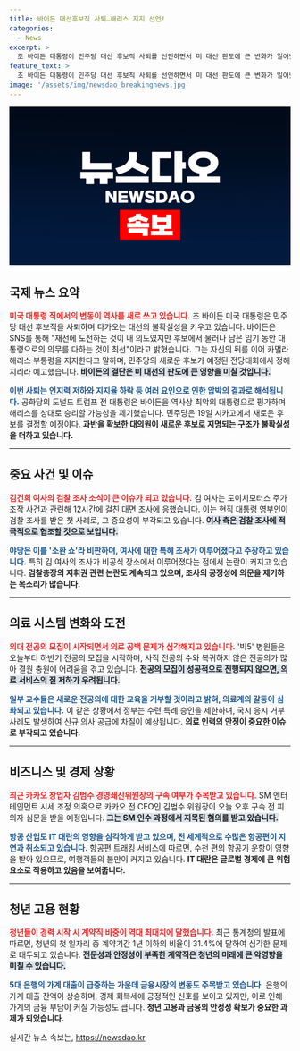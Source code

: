 ```yaml
---
title: 바이든 대선후보직 사퇴…해리스 지지 선언!
categories:
  - News
excerpt: >
  조 바이든 대통령이 민주당 대선 후보직 사퇴를 선언하면서 미 대선 판도에 큰 변화가 일어났습니다. 카멀라 해리스를 지지한 그는 향후 민주당의 후보가 누가 될지 궁금증을 증폭시키고 있습니다.
feature_text: >
  조 바이든 대통령이 민주당 대선 후보직 사퇴를 선언하면서 미 대선 판도에 큰 변화가 일어났습니다. 카멀라 해리스를 지지한 그는 향후 민주당의 후보가 누가 될지 궁금증을 증폭시키고 있습니다.
image: '/assets/img/newsdao_breakingnews.jpg'
---
```


<p><img src="/assets/img/newsdao_breakingnews.jpg" alt="ranknews 속보" /></p>

<h2 data-ke-size="size26">국제 뉴스 요약</h2>

<p data-ke-size="size16"></p>

<p><b><span style="color: #ee2323;">미국 대통령 직에서의 변동이 역사를 새로 쓰고 있습니다.</span></b> 조 바이든 미국 대통령은 민주당 대선 후보직을 사퇴하며 다가오는 대선의 불확실성을 키우고 있습니다. 바이든은 SNS를 통해 "재선에 도전하는 것이 내 의도였지만 후보에서 물러나 남은 임기 동안 대통령으로의 의무를 다하는 것이 최선"이라고 밝혔습니다. 그는 자신의 뒤를 이어 카멀라 해리스 부통령을 지지한다고 말하며, 민주당의 새로운 후보가 예정된 전당대회에서 정해지리라 예고했습니다. <b><span style="background-color: #21538527;">바이든의 결단은 미 대선의 판도에 큰 영향을 미칠 것입니다.</span></b> </p>

<p><b><span style="color: #1a5490;">이번 사퇴는 인지력 저하와 지지율 하락 등 여러 요인으로 인한 압박의 결과로 해석됩니다.</span></b> 공화당의 도널드 트럼프 전 대통령은 바이든을 역사상 최악의 대통령으로 평가하며 해리스를 상대로 승리할 가능성을 제기했습니다. 민주당은 19일 시카고에서 새로운 후보를 결정할 예정이다. <b>과반을 확보한 대의원이 새로운 후보로 지명되는 구조가 불확실성을 더하고 있습니다.</b></p>

<hr>

<h2 data-ke-size="size26">중요 사건 및 이슈</h2>

<p data-ke-size="size16"></p>

<p><b><span style="color: #ee2323;">김건희 여사의 검찰 조사 소식이 큰 이슈가 되고 있습니다.</span></b> 김 여사는 도이치모터스 주가 조작 사건과 관련해 12시간에 걸친 대면 조사에 응했습니다. 이는 현직 대통령 영부인이 검찰 조사를 받은 첫 사례로, 그 중요성이 부각되고 있습니다. <b><span style="background-color: #21538527;">여사 측은 검찰 조사에 적극적으로 협조할 것으로 보입니다.</span></b> </p>

<p><b><span style="color: #1a5490;">야당은 이를 '소환 쇼'라 비판하며, 여사에 대한 특혜 조사가 이루어졌다고 주장하고 있습니다.</span></b> 특히 김 여사의 조사가 비공식 장소에서 이루어졌다는 점에서 논란이 커지고 있습니다. <b>검찰총장의 지휘권 관련 논란도 계속되고 있으며, 조사의 공정성에 의문을 제기하는 목소리가 많습니다.</b></p>

<hr>

<h2 data-ke-size="size26">의료 시스템 변화와 도전</h2>

<p data-ke-size="size16"></p>

<p><b><span style="color: #ee2323;">의대 전공의 모집이 시작되면서 의료 공백 문제가 심각해지고 있습니다.</span></b> '빅5' 병원들은 오늘부터 하반기 전공의 모집을 시작하며, 사직 전공의 수와 복귀하지 않은 전공의가 많아 결원 충원에 어려움을 겪고 있습니다. <b><span style="background-color: #21538527;">전공의 모집이 성공적으로 진행되지 않으면, 의료 서비스의 질 저하가 우려됩니다.</span></b> </p>

<p><b><span style="color: #1a5490;">일부 교수들은 새로운 전공의에 대한 교육을 거부할 것이라고 밝혀, 의료계의 갈등이 심화되고 있습니다.</span></b> 이 같은 상황에서 정부는 수련 특례 승인을 제한하며, 국시 응시 거부 사례도 발생하여 신규 의사 공급에 차질이 예상됩니다. <b>의료 인력의 안정이 중요한 이슈로 부각되고 있습니다.</b></p>

<hr>

<h2 data-ke-size="size26">비즈니스 및 경제 상황</h2>

<p data-ke-size="size16"></p>

<p><b><span style="color: #ee2323;">최근 카카오 창업자 김범수 경영쇄신위원장의 구속 여부가 주목받고 있습니다.</span></b> SM 엔터테인먼트 시세 조정 의혹으로 카카오 전 CEO인 김범수 위원장이 오늘 오후 구속 전 피의자 심문을 받을 예정입니다. <b><span style="background-color: #21538527;">그는 SM 인수 과정에서 지목된 혐의를 받고 있습니다.</span></b></p>

<p><b><span style="color: #1a5490;">항공 산업도 IT 대란의 영향을 심각하게 받고 있으며, 전 세계적으로 수많은 항공편이 지연과 취소되고 있습니다.</span></b> 항공편 트래킹 서비스에 따르면, 수천 편의 항공기 운항이 영향을 받아 있으므로, 여행객들의 불만이 커지고 있습니다. <b>IT 대란은 글로벌 경제에 큰 위험 요소로 작용하고 있음을 보여줍니다.</b></p>

<hr>

<h2 data-ke-size="size26">청년 고용 현황</h2>

<p data-ke-size="size16"></p>

<p><b><span style="color: #ee2323;">청년들이 경력 시작 시 계약직 비중이 역대 최대치에 달했습니다.</span></b> 최근 통계청의 발표에 따르면, 청년의 첫 일자리 중 계약기간 1년 이하의 비율이 31.4%에 달하여 심각한 문제로 대두되고 있습니다. <b><span style="background-color: #21538527;">전문성과 안정성이 부족한 계약직은 청년의 미래에 큰 악영향을 미칠 수 있습니다.</span></b></p>

<p><b><span style="color: #1a5490;">5대 은행의 가계 대출이 급증하는 가운데 금융시장의 변동도 주목받고 있습니다.</span></b>  은행의 가계 대출 잔액이 상승하며, 경제 회복세에 긍정적인 신호를 보이고 있지만, 이로 인해 가계의 금융 부담이 커질 가능성도 큽니다. <b>청년 고용과 금융의 안정성 확보가 중요한 과제가 되었습니다.</b></p>

<p data-ke-size="size16"></p>
실시간 뉴스 속보는, <a href="https://newsdao.kr" rel="dofollow">https://newsdao.kr</a>



